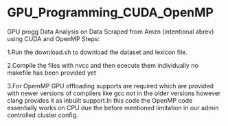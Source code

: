 # GPU_Programming_CUDA_OpenMP
GPU progg Data Analysis on Data Scraped from Amzn (intentional abrev) using CUDA and OpenMP 
Steps:

1.Run the download.sh to download the dataset and lexicon file.

2.Compile the files with nvcc and then ececute them individually no makefile has been provided yet

3.For OpemMP GPU offloading supports are required which are provided with newer versions of compilers like gcc not in the older versions however clang provides it as inbuilt support.In this code the OpenMP code essentially works on CPU due the before mentioned limitation in our admin controlled cluster config.
